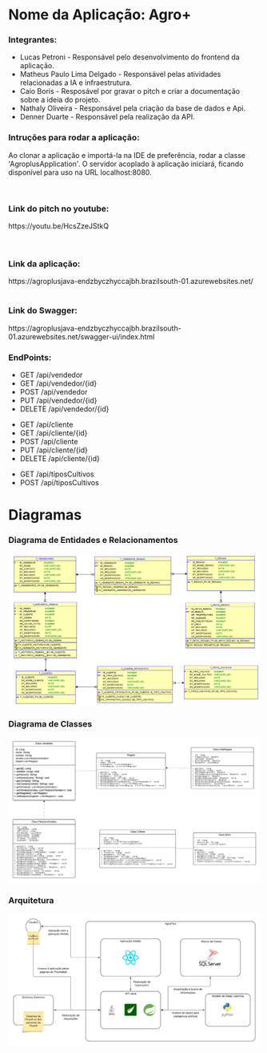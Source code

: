 
<h1>Nome da Aplicação: Agro+</h1>

<h3>Integrantes: </h3>
<ul>
    <li>Lucas Petroni - Responsável pelo desenvolvimento do frontend da aplicação.</li>
    <li>Matheus Paulo Lima Delgado - Responsável pelas atividades relacionadas a IA e infraestrutura.</li>
    <li>Caio Boris - Resposável por gravar o pitch e criar a documentação sobre a ideia do projeto.</li>
    <li>Nathaly Oliveira - Responsável pela criação da base de dados e Api.</li>
    <li>Denner Duarte - Responsável pela realização da API.</li>
</ul>

<h3>Intruções para rodar a aplicação: </h3>
<p>Ao clonar a aplicação e importá-la na IDE de preferência, rodar a classe 'AgroplusApplication'. O servidor acoplado à aplicação iniciará, ficando disponível para uso na URL localhost:8080.</p>


<br/>
<h3>Link do pitch no youtube: </h3>
 https://youtu.be/HcsZzeJStkQ<br/>
<br/>

<br/>
<h3>Link da aplicação: </h3>
 https://agroplusjava-endzbyczhyccajbh.brazilsouth-01.azurewebsites.net/
<br/>

<br/>
<h3>Link do Swagger: </h3>
 https://agroplusjava-endzbyczhyccajbh.brazilsouth-01.azurewebsites.net/swagger-ui/index.html
<br/>

<h3>EndPoints: </h3>

<ul>
    <li>GET /api/vendedor</li>
    <li>GET /api/vendedor/{id}</li>
    <li>POST /api/vendedor</li>
    <li>PUT /api/vendedor/{id}</li>
    <li>DELETE /api/vendedor/{id}</li>
</ul>

<ul>
    <li>GET /api/cliente</li>
    <li>GET /api/cliente/{id}</li>
    <li>POST /api/cliente</li>
    <li>PUT /api/cliente/{id}</li>
    <li>DELETE /api/cliente/{id}</li>
</ul>

<ul>
    <li>GET /api/tiposCultivos</li>
    <li>POST /api/tiposCultivos</li>
</ul>

<h1>Diagramas</h1>

<h3>Diagrama de Entidades e Relacionamentos</h3>
<img src='./Documentacao/DiagramaEntidadeRelacionamento.png'/>
<br/>
<h3>Diagrama de Classes</h3>
<img src='./Documentacao/DiagramaClasses.png'/>
<br/>
<h3>Arquitetura</h3>
<img src='./Documentacao/ArquiteturaAgroPlus.png'/>
